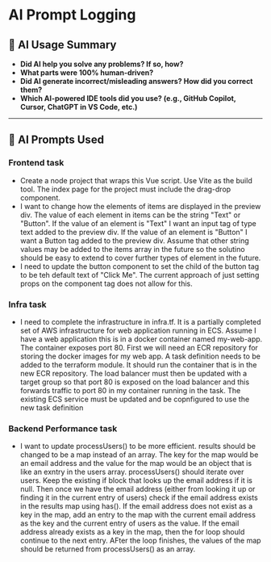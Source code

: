 # AI Prompt Logging

## 📝 AI Usage Summary
- **Did AI help you solve any problems? If so, how?**
- **What parts were 100% human-driven?**
- **Did AI generate incorrect/misleading answers? How did you correct them?**
- **Which AI-powered IDE tools did you use? (e.g., GitHub Copilot, Cursor, ChatGPT in VS Code, etc.)**

---

## 📜 AI Prompts Used

### Frontend task


- Create a node project that wraps this Vue script. Use Vite as the build tool. The index page for the project must include the drag-drop component.
- I want to change how the elements of items are displayed in the preview div. The value of each element in items can be the string  "Text" or "Button". If the value of an element is "Text" I want an input tag of type text added to the preview div. If the value of an element is "Button" I want a Button tag added to the preview div. Assume that other string values may be added to the items array in the future so the solutino should be easy to extend to cover further types of element in the future. 
- I need to update the button component to set the child of the button tag to be teh default text of "Click Me". The current approach of just setting props on the component tag does not allow for this.

### Infra task

- I need to complete the infrastructure in infra.tf. It is a partially completed set of AWS infrastructure for web application running in ECS.  Assume I have a web application this is in a docker container named my-web-app. The container exposes port 80. First we will need an ECR repository for storing the docker images for my web app. A task definition needs to be added to the terraform module. It should run the container that is in the new ECR repository. The load balancer must then be updated with a target group so that port 80 is exposed on the load balancer and this forwards traffic to port 80 in my container running in the task. The existing ECS service must be updated and be copnfigured to use the new task definition

### Backend Performance task

- I want to update processUsers() to be more efficient. results should be changed to be a map instead of an array. The key for the map would be an email address and the value for the map would be an object that is like an exntry in the users array.  processUsers() should iterate over users. Keep the existing if block that looks up the email address if it is null. Then once we have the email address (either from looking it up or finding it in the current entry of users) check if the email address exists in the results map using has(). If the email address does not exist as a key in the map, add an entry to the map with the current email address as the key and the current entry of users as the value. If the email address already exists as a key in the map, then the for loop should continue to the next entry. AFter the loop finishes, the values of the map should be returned from processUsers() as an array.
